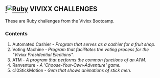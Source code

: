## **[!![Ruby](https://user-images.githubusercontent.com/29721601/30624638-2d170a16-9df1-11e7-8c3a-b0753abdd5cd.png)](https://www.ruby-lang.org/en/) VIVIXX CHALLENGES**

These are Ruby challenges from the Vivixx Bootcamp.

### Contents
1. Automated Cashier - _Program that serves as a cashier for a fruit shop._
2. Voting Machine - _Program that facilitates the voting process for the "Vivixx Presidential Elections"._
3. ATM - _A program that performs the common functions of an ATM._
4. Ranventure - _A 'Choose-Your-Own-Adventure' game._
5. c10StickMotion - _Gem that shows animations of stick men._
